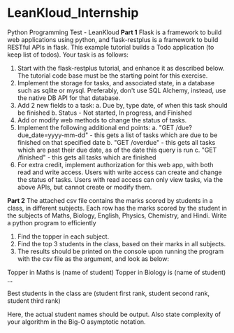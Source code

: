 # LeanKloud_Internship
Python Programming Test - LeanKloud
**Part 1**
Flask is a framework to build web applications using python, and flask-restplus is a framework 
to build RESTful APIs in flask. This example tutorial builds a Todo application (to keep 
list of todos). Your task is as follows:
1. Start with the flask-restplus tutorial, and enhance it as described below. The 
tutorial code base must be the starting point for this exercise.
2. Implement the storage for tasks, and associated state, in a database such as 
sqlite or mysql. Preferably, don't use SQL Alchemy, instead, use the native DB 
API for that database.
3. Add 2 new fields to a task:
    a. Due by, type date, of when this task should be finished
    b. Status - Not started, In progress, and Finished
4. Add or modify web methods to change the status of tasks.
5. Implement the following additional end points:
    a. "GET /due?due_date=yyyy-mm-dd" - this gets a list of tasks which are 
       due to be finished on that specified date
    b. "GET /overdue" - this gets all tasks which are past their due date, as of 
       the date this query is run
c. "GET /finished" - this gets all tasks which are finished
6. For extra credit, implement authorization for this web app, with both read and 
write access. Users with write access can create and change the status of tasks. 
Users with read access can only view tasks, via the above APIs, but cannot 
create or modify them.

 **Part 2**
The attached csv file contains the marks scored by students in a class, in different 
subjects. Each row has the marks scored by the student in the subjects of Maths, 
Biology, English, Physics, Chemistry, and Hindi. Write a python program to efficiently
1. Find the topper in each subject.
2. Find the top 3 students in the class, based on their marks in all subjects.
3. The results should be printed on the console upon running the program with the csv 
file as the argument, and look as below:

Topper in Maths is (name of student)
Topper in Biology is (name of student)
...

Best students in the class are (student first rank, student second rank, student third rank)

Here, the actual student names should be output. Also state complexity of your algorithm 
in the Big-O asymptotic notation.
